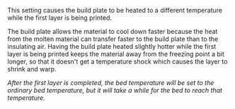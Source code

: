 This setting causes the build plate to be heated to a different temperature while the first layer is being printed.

The build plate allows the material to cool down faster because the heat from the molten material can transfer faster to the build plate than to the insulating air. Having the build plate heated slightly hotter while the first layer is being printed keeps the material away from the freezing point a bit longer, so that it doesn't get a temperature shock which causes the layer to shrink and warp.

*After the first layer is completed, the bed temperature will be set to the ordinary bed temperature, but it will take a while for the bed to reach that temperature.*